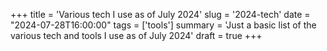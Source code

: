 +++
title = 'Various tech I use as of July 2024'
slug = '2024-tech'
date = "2024-07-28T16:00:00"
tags = ['tools']
summary = 'Just a basic list of the various tech and tools I use as of July 2024'
draft = true
+++